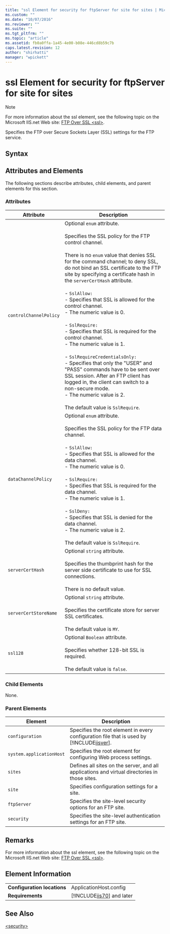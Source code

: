 ```yaml
---
title: "ssl Element for security for ftpServer for site for sites | Microsoft Docs"
ms.custom: ""
ms.date: "10/07/2016"
ms.reviewer: ""
ms.suite: ""
ms.tgt_pltfrm: ""
ms.topic: "article"
ms.assetid: fb0a0ffa-1a45-4e00-b08e-446cd8b59c7b
caps.latest.revision: 12
author: "shirhatti"
manager: "wpickett"
---
```

# ssl Element for security for ftpServer for site for sites
> [!NOTE]
>  For more information about the ssl element, see the following topic on the Microsoft IIS.net Web site: [FTP Over SSL \<ssl>](http://www.iis.net/ConfigReference/system.applicationHost/sites/site/ftpServer/security/ssl).  
  
 Specifies the FTP over Secure Sockets Layer (SSL) settings for the FTP service.  
  
## Syntax  
  
## Attributes and Elements  
 The following sections describe attributes, child elements, and parent elements for this section.  
  
### Attributes  
  
|Attribute|Description|  
|---------------|-----------------|  
|`controlChannelPolicy`|Optional `enum` attribute.<br /><br /> Specifies the SSL policy for the FTP control channel.<br /><br /> There is no `enum` value that denies SSL for the command channel; to deny SSL, do not bind an SSL certificate to the FTP site by specifying a certificate hash in the `serverCertHash` attribute.<br /><br /> -   `SslAllow:`<br />     - Specifies that SSL is allowed for the control channel.<br />     - The numeric value is 0.<br /><br /> -   `SslRequire:`<br />     - Specifies that SSL is required for the control channel.<br />     - The numeric value is 1.<br /><br /> -   `SslRequireCredentialsOnly:`<br />     - Specifies that only the "USER" and "PASS" commands have to be sent over SSL session. After an FTP client has logged in, the client can switch to a non-secure mode.<br />     - The numeric value is 2.<br /><br /> The default value is `SslRequire`.|  
|`dataChannelPolicy`|Optional `enum` attribute.<br /><br /> Specifies the SSL policy for the FTP data channel.<br /><br /> -   `SslAllow:`<br />     - Specifies that SSL is allowed for the data channel.<br />     - The numeric value is 0.<br /><br /> -   `SslRequire:`<br />     - Specifies that SSL is required for the data channel.<br />     - The numeric value is 1.<br /><br /> -   `SslDeny:`<br />     - Specifies that SSL is denied for the data channel.<br />     - The numeric value is 2.<br /><br /> The default value is `SslRequire`.|  
|`serverCertHash`|Optional `string` attribute.<br /><br /> Specifies the thumbprint hash for the server side certificate to use for SSL connections.<br /><br /> There is no default value.|  
|`serverCertStoreName`|Optional `string` attribute.<br /><br /> Specifies the certificate store for server SSL certificates.<br /><br /> The default value is `MY`.|  
|`ssl128`|Optional `Boolean` attribute.<br /><br /> Specifies whether 128-bit SSL is required.<br /><br /> The default value is `false`.|  
  
### Child Elements  
 None.  
  
### Parent Elements  
  
|Element|Description|  
|-------------|-----------------|  
|`configuration`|Specifies the root element in every configuration file that is used by [!INCLUDE[iisver](../../reference/admin/includes/iisver-md.md)].|  
|`system.applicationHost`|Specifies the root element for configuring Web process settings.|  
|`sites`|Defines all sites on the server, and all applications and virtual directories in those sites.|  
|`site`|Specifies configuration settings for a site.|  
|`ftpServer`|Specifies the site-level security options for an FTP site.|  
|`security`|Specifies the site-level authentication settings for an FTP site.|  
  
## Remarks  
 For more information about the ssl element, see the following topic on the Microsoft IIS.net Web site: [FTP Over SSL \<ssl>](http://www.iis.net/ConfigReference/system.applicationHost/sites/site/ftpServer/security/ssl).  
  
## Element Information  
  
|||  
|-|-|  
|**Configuration locations**|ApplicationHost.config|  
|**Requirements**|[!INCLUDE[iis70](../../reference/admin/includes/iis70-md.md)] and later|  
  
## See Also  
 [\<security>](../../reference/admin/security-element-for-ftpserver-for-site-for-sites.md)